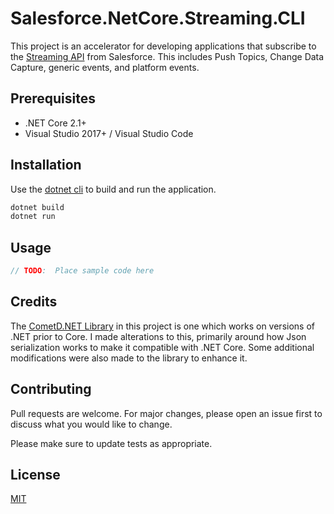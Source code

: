 ﻿# Salesforce.NetCore.Streaming.CLI

This project is an accelerator for developing applications that subscribe to the [Streaming API](https://developer.salesforce.com/docs/atlas.en-us.api_streaming.meta/api_streaming/) from Salesforce.  This includes Push Topics, Change Data Capture, generic events, and platform events.

## Prerequisites

* .NET Core 2.1+
* Visual Studio 2017+ / Visual Studio Code

## Installation

Use the [dotnet cli](https://docs.microsoft.com/en-us/dotnet/core/tools/) to build and run the application.

```bash
dotnet build
dotnet run
```

## Usage

```c#
// TODO:  Place sample code here
```

## Credits

The [CometD.NET Library](https://github.com/Oyatel/CometD.NET) in this project is one which works on versions of .NET prior to Core.  I made alterations to this, primarily around how Json serialization works to make it compatible with .NET Core.  Some additional modifications were also made to the library to enhance it.

## Contributing
Pull requests are welcome. For major changes, please open an issue first to discuss what you would like to change.

Please make sure to update tests as appropriate.

## License
[MIT](https://choosealicense.com/licenses/mit/)